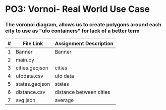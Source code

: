# PO3: Vornoi- Real World Use Case

### The voronoi diagram, allows us to create polygons around each city to use as "ufo containers" for lack of a better term


|   #   | File Link       | Assignment Description              |  
| :---: | --------------  | --------------------------------    |
|     1 | Banner          |  Banner                             |
|     2 | main.py         |                                     |
|     3 | cities.geojson  | cities                              |
|     4 | ufodata.csv     | ufo data                            |
|     5 | states.geojson  | states                              |
|     6 | distance.csv    | distance between cities             |
|     7 | avg.json        | average                             |



